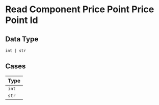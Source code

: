 
# Read Component Price Point Price Point Id

## Data Type

`int | str`

## Cases

| Type |
|  --- |
| `int` |
| `str` |

